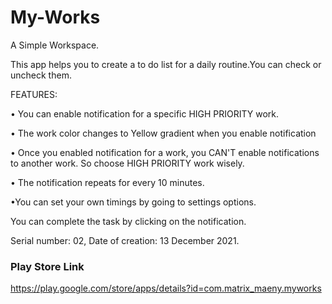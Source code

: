# My-Works
A Simple Workspace.

This app helps you to create a to do list for a daily routine.You can check or uncheck them.

FEATURES:

• You can enable notification for a specific HIGH PRIORITY work.

• The work color changes to Yellow gradient when you enable notification

• Once you enabled notification for a work, you CAN'T enable notifications to another work. So choose HIGH PRIORITY work wisely.

• The notification repeats for every 10 minutes.

•You can set your own timings by going to settings options.

You can complete the task by clicking on the notification.

Serial number: 02, Date of creation: 13 December 2021.

### Play Store Link

https://play.google.com/store/apps/details?id=com.matrix_maeny.myworks

